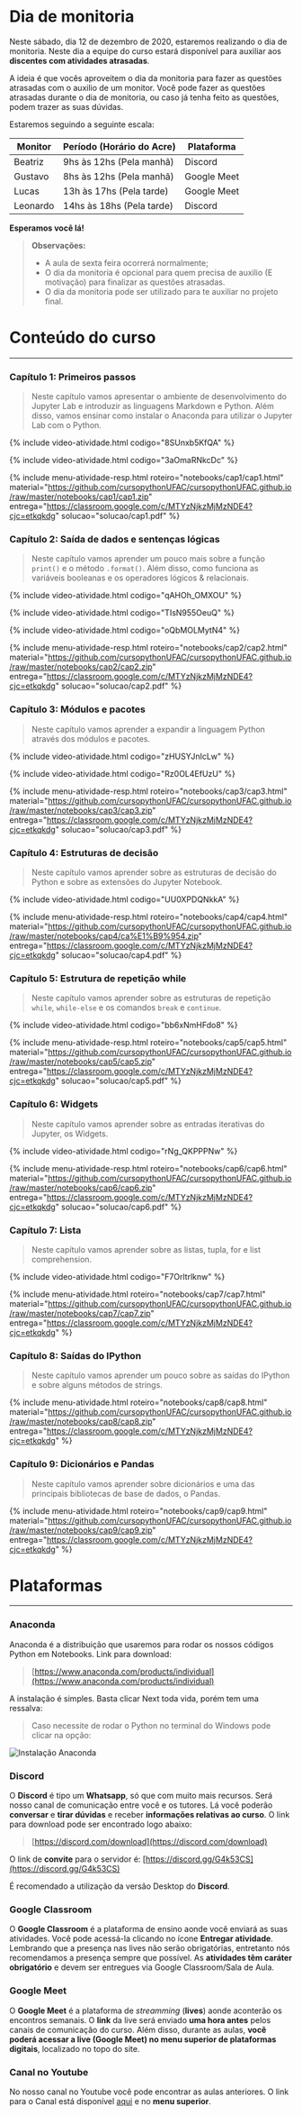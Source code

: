 # Dia de monitoria

Neste sábado, dia 12 de dezembro de 2020, estaremos realizando o dia de monitoria. Neste dia a equipe do curso estará disponível para auxiliar aos **discentes com atividades atrasadas**. 

A ideia é que vocês aproveitem o dia da monitoria para fazer as questões atrasadas com o auxilio de um monitor. Você pode fazer as questões atrasadas durante o dia de monitoria, ou caso já tenha feito as questões, podem trazer as suas dúvidas.

Estaremos seguindo a seguinte escala:

| Monitor  | Período (Horário do Acre) | Plataforma  |
| -------- | ------------------------- | ----------- |
| Beatriz  | 9hs às 12hs (Pela manhã)  | Discord     |
| Gustavo  | 8hs às 12hs (Pela manhã)  | Google Meet |
| Lucas    | 13h às 17hs (Pela tarde)  | Google Meet |
| Leonardo | 14hs às 18hs (Pela tarde) | Discord     |

**Esperamos você lá!**

> **Observações:** 
>
> - A aula de sexta feira ocorrerá normalmente;
> - O dia da monitoria é opcional para quem precisa de auxilio (E motivação) para finalizar as questões atrasadas.
> - O dia da monitoria pode ser utilizado para te auxiliar no projeto final.

# Conteúdo do curso

----
### **Capítulo 1:** Primeiros passos
> Neste capítulo vamos apresentar o ambiente de desenvolvimento do Jupyter Lab e introduzir as linguagens Markdown e Python. Além disso, vamos ensinar como instalar o Anaconda para utilizar o Jupyter Lab com o Python.

{% include video-atividade.html
    codigo="8SUnxb5KfQA"
%}

{% include video-atividade.html
    codigo="3aOmaRNkcDc"
%}

{% include menu-atividade-resp.html 
roteiro="notebooks/cap1/cap1.html" 
material="https://github.com/cursopythonUFAC/cursopythonUFAC.github.io/raw/master/notebooks/cap1/cap1.zip" 
entrega="https://classroom.google.com/c/MTYzNjkzMjMzNDE4?cjc=etkqkdg"
solucao="solucao/cap1.pdf"
%}

### **Capítulo 2:** Saída de dados e sentenças lógicas

> Neste capítulo vamos aprender um pouco mais sobre a função `print()` e o método `.format()`. Além disso, como funciona as variáveis booleanas e os operadores lógicos & relacionais.

{% include video-atividade.html
    codigo="qAHOh_OMXOU"
%}

{% include video-atividade.html
    codigo="TIsN955OeuQ"
%}

{% include video-atividade.html
    codigo="oQbMOLMytN4"
%}

{% include menu-atividade-resp.html 
roteiro="notebooks/cap2/cap2.html" 
material="https://github.com/cursopythonUFAC/cursopythonUFAC.github.io/raw/master/notebooks/cap2/cap2.zip" 
entrega="https://classroom.google.com/c/MTYzNjkzMjMzNDE4?cjc=etkqkdg" 
solucao="solucao/cap2.pdf"
%}

### Capítulo 3: Módulos e pacotes

> Neste capítulo vamos aprender a expandir a linguagem Python através dos módulos e pacotes.

{% include video-atividade.html
    codigo="zHUSYJnIcLw"
%}

{% include video-atividade.html
    codigo="Rz0OL4EfUzU"
%}

{% include menu-atividade-resp.html 
roteiro="notebooks/cap3/cap3.html" 
material="https://github.com/cursopythonUFAC/cursopythonUFAC.github.io/raw/master/notebooks/cap3/cap3.zip" 
entrega="https://classroom.google.com/c/MTYzNjkzMjMzNDE4?cjc=etkqkdg" 
solucao="solucao/cap3.pdf"
%}

### Capítulo 4: Estruturas de decisão

> Neste capítulo vamos aprender sobre as estruturas de decisão do Python e sobre as extensões do Jupyter Notebook.

{% include video-atividade.html
    codigo="UU0XPDQNkkA"
%}

{% include menu-atividade-resp.html 
roteiro="notebooks/cap4/cap4.html" 
material="https://github.com/cursopythonUFAC/cursopythonUFAC.github.io/raw/master/notebooks/cap4/ca%E1%B9%954.zip" 
entrega="https://classroom.google.com/c/MTYzNjkzMjMzNDE4?cjc=etkqkdg" 
solucao="solucao/cap4.pdf"
%}

### Capítulo 5: Estrutura de repetição while 

> Neste capítulo vamos aprender sobre as estruturas de repetição `while`, `while-else` e os comandos `break` e `continue`.

{% include video-atividade.html
    codigo="bb6xNmHFdo8"
%}

{% include menu-atividade-resp.html 
roteiro="notebooks/cap5/cap5.html" 
material="https://github.com/cursopythonUFAC/cursopythonUFAC.github.io/raw/master/notebooks/cap5/cap5.zip" 
entrega="https://classroom.google.com/c/MTYzNjkzMjMzNDE4?cjc=etkqkdg" 
solucao="solucao/cap5.pdf"
%}

### Capítulo 6: Widgets

> Neste capítulo vamos aprender sobre as entradas iterativas do Jupyter, os Widgets.

{% include video-atividade.html
    codigo="rNg_QKPPPNw"
%}

{% include menu-atividade-resp.html 
roteiro="notebooks/cap6/cap6.html" 
material="https://github.com/cursopythonUFAC/cursopythonUFAC.github.io/raw/master/notebooks/cap6/cap6.zip" 
entrega="https://classroom.google.com/c/MTYzNjkzMjMzNDE4?cjc=etkqkdg" 
solucao="solucao/cap6.pdf"
%}

### Capítulo 7: Lista

> Neste capítulo vamos aprender sobre as listas, tupla, for e list comprehension.

{% include video-atividade.html
    codigo="F7Orltrlknw"
%}

{% include menu-atividade.html 
roteiro="notebooks/cap7/cap7.html" 
material="https://github.com/cursopythonUFAC/cursopythonUFAC.github.io/raw/master/notebooks/cap7/cap7.zip" 
entrega="https://classroom.google.com/c/MTYzNjkzMjMzNDE4?cjc=etkqkdg" 
%}

### Capítulo 8: Saídas do IPython

> Neste capítulo vamos aprender um pouco sobre as saídas do IPython e sobre alguns métodos de strings.

{% include menu-atividade.html 
roteiro="notebooks/cap8/cap8.html" 
material="https://github.com/cursopythonUFAC/cursopythonUFAC.github.io/raw/master/notebooks/cap8/cap8.zip" 
entrega="https://classroom.google.com/c/MTYzNjkzMjMzNDE4?cjc=etkqkdg" 
%}

### Capítulo 9: Dicionários e Pandas

> Neste capítulo vamos aprender sobre dicionários e uma das principais bibliotecas de base de dados, o Pandas.

{% include menu-atividade.html 
roteiro="notebooks/cap9/cap9.html" 
material="https://github.com/cursopythonUFAC/cursopythonUFAC.github.io/raw/master/notebooks/cap9/cap9.zip" 
entrega="https://classroom.google.com/c/MTYzNjkzMjMzNDE4?cjc=etkqkdg" 
%}

# Plataformas

----

### Anaconda

Anaconda é a distribuição que usaremos para rodar os nossos códigos Python em Notebooks. Link para download:

> [https://www.anaconda.com/products/individual](https://www.anaconda.com/products/individual)

A instalação é simples. Basta clicar Next toda vida, porém tem uma ressalva:

> Caso necessite de rodar o Python no terminal do Windows pode clicar na opção: 

![Instalação Anaconda](imgs/instalacao_anaconda.png)

### **Discord**

O **Discord** é tipo um **Whatsapp**, só que com muito mais recursos. Será nosso canal de comunicação entre você e os tutores. Lá você poderão **conversar** e **tirar dúvidas** e receber **informações relativas ao curso**. O link para download pode ser encontrado logo abaixo:  

> [https://discord.com/download](https://discord.com/download)  

O link de **convite** para o servidor é: [https://discord.gg/G4k53CS](https://discord.gg/G4k53CS)

É recomendado a utilização da versão Desktop do **Discord**. 

### **Google Classroom**

O **Google Classroom** é a plataforma de ensino  aonde você enviará as suas atividades. Você pode acessá-la clicando no ícone **Entregar atividade**.  Lembrando que a presença nas lives não serão obrigatórias, entretanto nós recomendamos a presença sempre que possível. As **atividades têm caráter obrigatório** e devem ser entregues via Google Classroom/Sala de Aula.  

### **Google Meet**

O **Google Meet** é a plataforma de *streamming* (**lives**) aonde aconterão os encontros semanais. O **link** da live será enviado **uma hora antes** pelos canais de comunicação do curso. Além disso, durante as aulas, **você poderá acessar a live (Google Meet)  no menu superior de plataformas digitais**, localizado no topo do site.

### **Canal no Youtube**

No nosso canal no Youtube você pode encontrar as aulas anteriores. O link para o Canal está disponível [aqui](https://www.youtube.com/channel/UCyMrBqAj-98a70ZWPZZb9IQ) e no **menu superior**. 
